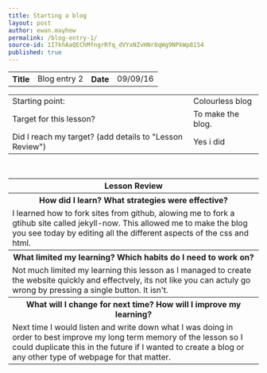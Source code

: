 ```yaml
---
title: Starting a blog
layout: post
author: ewan.mayhew
permalink: /blog-entry-1/
source-id: 1I7khAaQEChMfngrRfq_dVYxNZvHNr8qWg9NPkWp8154
published: true
---
```

<table style="width:100%">
  <tr>
    <th>Title</th>
    <td>     Blog entry 2</td>
    <th>Date</th>
    <td>     09/09/16</td>
  </tr>
</table>


<table style="width:100%">
  <tr>
    <td>Starting point:</td>
    <td>Colourless blog </td>
  </tr>
  <tr>
    <td>Target for this lesson?</td>
    <td>To make the blog.</td>
  </tr>
  <tr>
    <td>Did I reach my target? 
(add details to "Lesson Review")</td>
    <td>Yes i did</td>
  </tr>
</table>

<table style="width:100%">
  <tr>
    <th>Lesson Review</th>
    <tr>
    <tr>
    <br>
    <th>How did I learn? What strategies were effective? </th>
  </tr>
  <tr>
    <td>I learned how to fork sites from github, alowing me to fork a gtihub site called jekyll-now. This allowed me to make the blog you see today by editing all the different aspects of the css and html.</td>
  </tr>
  <tr>
    <th>What limited my learning? Which habits do I need to work on? </th>
  </tr>
  <tr>
   <td>Not much limited my learning this lesson as I managed to create the website quickly and effectvely, its not like you can actuly go wrong by pressing a single button. It isn't.</td>
  </tr>
  <tr>
  <th>What will I change for next time? How will I improve my learning?</th>
  </tr>
  <tr>
    <td>Next time I would listen and write down what I was doing in order to best improve my long term memory of the lesson so I could duplicate this in the future if I wanted to create a blog or any other type of webpage for that matter.</td>
  </tr>
</table>

<table style="width:100%">
